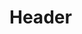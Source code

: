 <!-- TITLE: Charity Merchandise -->
<!-- SUBTITLE: A quick summary of Charity Merchandise -->

# Header